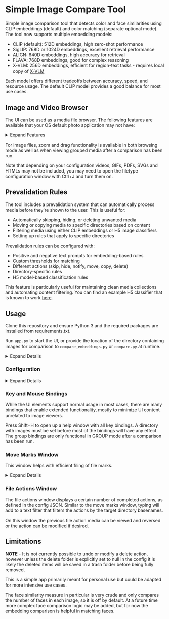 # Simple Image Compare Tool

Simple image comparison tool that detects color and face similarities using CLIP embeddings (default) and color matching (separate optional mode). The tool now supports multiple embedding models:

- CLIP (default): 512D embeddings, high zero-shot performance
- SigLIP: 768D or 1024D embeddings, excellent retrieval performance
- ALIGN: 640D embeddings, high accuracy for retrieval
- FLAVA: 768D embeddings, good for complex reasoning
- X-VLM: 256D embeddings, efficient for region-text tasks - requires local copy of [X-VLM](https://github.com/zengyan-97/X-VLM)

Each model offers different tradeoffs between accuracy, speed, and resource usage. The default CLIP model provides a good balance for most use cases.

## Image and Video Browser

The UI can be used as a media file browser. The following features are available that your OS default photo application may not have:
<details>
<summary>Expand Features</summary>
<ul>
    <li>Auto-resize images to fill the screen</li>
    <li>Auto-refresh directory files</li>
    <li>Slideshow (customizable)</li>
    <li>Optionally play and compare video files and other media - typically will use the first image found for the comparison.</li>
    <li>Quicker and smoother transitions between images</li>
    <li>Faster load time for directories with many images in some cases</li>
    <li>Faster load times when switching between sort types</li>
    <li>Go to file by string search</li>
    <li>Mark groups of files to enable quick transitions and comparisons</li>
    <li>Move, copy, and delete marked file groups without overwriting system clipboard</li>
    <li>Revert and modify historical file action changes</li>
    <li>Quickly find directories via recent directory picker window</li>
    <li>Stores session info about seen directories (useful for directories with many images)</li>
    <li>Can be set up to run on user-defined list of files in place of a directory</li>
    <li>Extension with <a href="https://github.com/tomhallmain/sd-runner" target="_blank">sd-runner</a> for image generation</li>
    <li>Extension with <a href="https://github.com/tomhallmain/refacdir" target="_blank">refacdir</a> for file operations</li>
    <li>Find related images and prompts from embedded Stable Diffusion workflows</li>
    <li>Sort files by related images and prompts</li>
    <li>View raw image metadata</li>
    <li>Content filtering of images and videos based on their text CLIP similarity (automatically hide, move to dir, delete etc)</li>
</ul>
</details>

For image files, zoom and drag functionality is available in both browsing mode as well as when viewing grouped media after a comparison has been run.

Note that depending on your configuration videos, GIFs, PDFs, SVGs and HTMLs may not be included, you may need to open the filetype configuration window with Ctrl+J and turn them on.

## Prevalidation Rules

The tool includes a prevalidation system that can automatically process media before they're shown to the user. This is useful for:

- Automatically skipping, hiding, or deleting unwanted media
- Moving or copying media to specific directories based on content
- Filtering media using either CLIP embeddings or H5 image classifiers
- Setting up rules that apply to specific directories

Prevalidation rules can be configured with:
- Positive and negative text prompts for embedding-based rules
- Custom thresholds for matching
- Different actions (skip, hide, notify, move, copy, delete)
- Directory-specific rules
- H5 model-based classification rules

This feature is particularly useful for maintaining clean media collections and automating content filtering. You can find an example H5 classifier that is known to work [here](https://github.com/FurkanGozukara/nsfw_model).

## Usage

Clone this repository and ensure Python 3 and the required packages are installed from requirements.txt.

Run `app.py` to start the UI, or provide the location of the directory containing images for comparison to `compare_embeddings.py` or `compare.py` at runtime.

<details>
<summary>Expand Details</summary>
Useful for detecting duplicates or finding associations between large unstructured sets of image files. File management controls are available after the image analysis has completed.

Individual images can be passed to search against the full image data set by passing flag `--search` with the path of the search file, or setting a search file in the UI before running comparison.

The color matching compare mode is faster than embedding comparison but less robust. In the group comparison case, since every image must be compared to every other image the time complexity is $\mathcal{O}(n^2)$. To remedy this issue for large image sets, set the `store_checkpoints` config setting to enable process caching to close and pick up where you left off previously, but ensure no files are added or removed from the comparison directory before restarting a compare.

When using embedding compare modes, you can search your images by text - both positive and negative. Commas will break the texts to search into multiple parts, to be combined in a final set of results. If there is a good embedding signal for the search texts it will likely return the images you are looking for. It will take a while to load the first time as embeddings need to be generated. If a list of preset text searches is defined in your config JSON, you can cycle between them with the dedicated shortcut found below.

If a search image is set simultaneously with search text, its embedding will be factored into the search at a weight equal to a single search text part.
</details>

### Configuration

<details>
<summary>Expand Details</summary>

`locale` supports any of the following locales:
- en (English)
- de (Deutsh)
- fr (Français)
- es (Español)
- it (Italiano)
- ja (日本語)
- ko (한국어)
- zh (中文)

`clip_model` defines the CLIP model to use for generating embeddings.

`image_types` defines the allowed file extensions for gathering image files, while `video_types` defines the allowed file extensions for gathering video files - there are only valid if the `enable_videos` setting is enabled.

`file_check_interval_seconds` defines the interval between auto-updates to identify recent file changes.

`slideshow_interval_seconds` defines the interval between slideshow transitions.

`sort_by` defines the default image browsing sort setting upon starting the application.

`trash_folder` defines the target folder for image deletion. If not set, deletion will send the image to your system's default trash folder.

`enable_prevalidations` enables the prevalidation system. When enabled, prevalidation rules will be applied to media before they are shown.

`image_classifier_h5_models` defines a list of H5 models that can be used for prevalidation rules. Each model should specify:
- `model_name`: A unique name for the model
- `model_location`: Path to the .h5 model file
- `model_categories`: List of categories the model can classify
- `use_hub_keras_layers`: Whether to use Keras hub layers

If the `sd_prompt_reader_loc` config setting is pointing to your local copy of [stable-diffusion-prompt-reader](https://github.com/receyuki/stable-diffusion-prompt-reader) then opening image details for an image with a stable diffusion prompt will give prompt information found in the image.

`tag_suggestions_file` should point to a JSON list that provides suggested tags for images for easy access in adding tags, if desired.

`file_path_json_path` should be set to the path for the file path JSON, if setting `use_file_path_json` is set to true.

`text_embedding_search_presets_exclusive` enables the search results returned by preset search texts to be exclusive of eachother to more accurately categorize. Note that since some text embeddings have a much stronger signal than others clustering on those searches can occur.

`store_checkpoints` will cache a group comparison process at certain checkpoints for later restart.
</details>

### Key and Mouse Bindings

While the UI elements support normal usage in most cases, there are many bindings that enable extended functionality, mostly to minimize UI content unrelated to image viewers.

Press Shift+H to open up a help window with all key bindings. A directory with images must be set before most of the bindings will have any effect. The group bindings are only functional in GROUP mode after a comparison has been run.

### Move Marks Window

This window helps with efficient filing of file marks.

<details>
<summary>Expand Details</summary>
<p>When the move marks window is open -- with or without GUI -- marks can be moved to a target directory by pressing the Enter key, or with the GUI elements if visible. After pressing the Enter key, a number of things can occur:</p>
<li>If no target directories have been set, a folder picker window will open to set a new directory.</li>
<li>If a marks action has been run previously, simply pressing Enter without a filter set will use the directory last used for the move or copy action.</li>
<li>If target directories have been set and a filter is set, the move or copy operation will use the first target directory in the filtered list.</li>
<li>If shift key is pressed along with Enter, the files will be copied instead of moved.</li>
<li>If control key is pressed, any previously marked directories will be ignored and a folder picker window will open to set a new target directory.</li>
<li>If alt key is pressed, the penultimate mark target dir will be used as target directory. This is useful when you want to successively copy files to one directory and then move them to another, without having to re-filter each time.</li>
<br>
<p>Simply typing letters while the mark window is open will filter the list of mark target directories, even if the GUI is not present. The backspace key will delete letters from the filter. You can scroll through the list of saved target directories using arrow keys.</p>
<p>To bypass the move marks window, use the Ctrl+R or Ctrl+E shortcuts to immediately run the previous and penultimate actions respectively on the current selection. You can also use number keys or Ctrl+T as hotkeys for persistent marks actions. To see the full list of file action hotkeys and their current settings open the hotkey actions window by pressing Ctrl+H on the marks window.</p>
<p>Ctrl+Z will undo the previous file marks move or copy action. If an earlier action needs to be reversed or modified, open the file actions window to verify the action in the history list and reverse it via the UI.</p>
</details>

### File Actions Window

The file actions window displays a certain number of completed actions, as defined in the config JSON. Similar to the move marks window, typing will add to a text filter that filters the actions by the target directory basenames.

On this window the previous file action media can be viewed and reversed or the action can be modified if desired.

## Limitations

**NOTE** - It is not currently possible to undo or modify a delete action, however unless the delete folder is explicitly set to null in the config it is likely the deleted items will be saved in a trash folder before being fully removed.

This is a simple app primarily meant for personal use but could be adapted for more intensive use cases.

The face similarity measure in particular is very crude and only compares the number of faces in each image, so it is off by default. At a future time more complex face comparison logic may be added, but for now the embedding comparison is helpful in matching faces.
